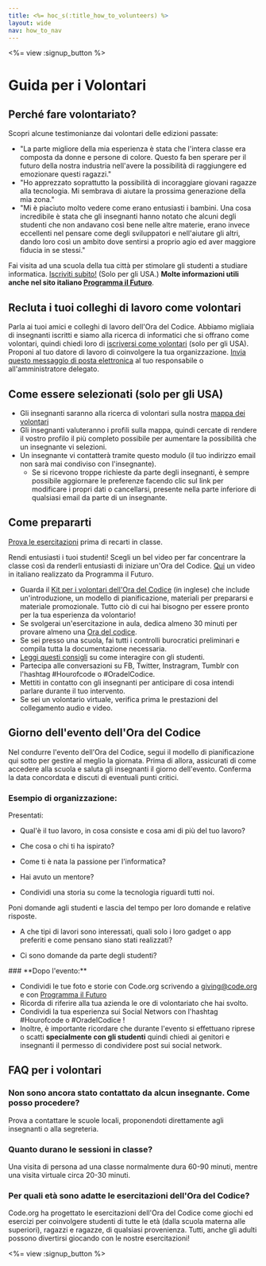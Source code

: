 ```yaml
---
title: <%= hoc_s(:title_how_to_volunteers) %>
layout: wide
nav: how_to_nav
---
```

<%= view :signup_button %>

# Guida per i Volontari

## Perché fare volontariato?

Scopri alcune testimonianze dai volontari delle edizioni passate:

- "La parte migliore della mia esperienza è stata che l'intera classe era composta da donne e persone di colore. Questo fa ben sperare per il futuro della nostra industria nell'avere la possibilità di raggiungere ed emozionare questi ragazzi."
- "Ho apprezzato soprattutto la possibilità di incoraggiare giovani ragazze alla tecnologia. Mi sembrava di aiutare la prossima generazione della mia zona."
- "Mi è piaciuto molto vedere come erano entusiasti i bambini. Una cosa incredibile è stata che gli insegnanti hanno notato che alcuni degli studenti che non andavano così bene nelle altre materie, erano invece eccellenti nel pensare come degli sviluppatori e nell'aiutare gli altri, dando loro così un ambito dove sentirsi a proprio agio ed aver maggiore fiducia in se stessi."

Fai visita ad una scuola della tua città per stimolare gli studenti a studiare informatica. [Iscriviti subito!](https://code.org/volunteer/engineer) (Solo per gli USA.) **Molte informazioni utili anche nel sito italiano <a href="https://www.programmailfuturo.it/come/ora-del-codice/introduzione" target="_blank">Programma il Futuro</a>**.

## Recluta i tuoi colleghi di lavoro come volontari

Parla ai tuoi amici e colleghi di lavoro dell'Ora del Codice. Abbiamo migliaia di insegnanti iscritti e siamo alla ricerca di informatici che si offrano come volontari, quindi chiedi loro di [ iscriversi come volontari](https://code.org/volunteer) (solo per gli USA). Proponi al tuo datore di lavoro di coinvolgere la tua organizzazione. [Invia questo messaggio di posta elettronica](https://hourofcode.com/promote/resources#email) al tuo responsabile o all'amministratore delegato.

## Come essere selezionati (solo per gli USA)

- Gli insegnanti saranno alla ricerca di volontari sulla nostra [mappa dei volontari](/volunteer/local)
- Gli insegnanti valuteranno i profili sulla mappa, quindi cercate di rendere il vostro profilo il più completo possibile per aumentare la possibilità che un insegnante vi selezioni.
- Un insegnante vi contatterà tramite questo modulo (il tuo indirizzo email non sarà mai condiviso con l'insegnante). 
  - Se si ricevono troppe richieste da parte degli insegnanti, è sempre possibile aggiornare le preferenze facendo clic sul link per modificare i propri dati o cancellarsi, presente nella parte inferiore di qualsiasi email da parte di un insegnante. 

## Come prepararti

[Prova le esercitazioni](hourofcode.com/learn) prima di recarti in classe.

Rendi entusiasti i tuoi studenti! Scegli un bel video per far concentrare la classe così da renderli entusiasti di iniziare un'Ora del Codice. <a href="https://www.programmailfuturo.it/notizie/il-terzo-anno-del-progetto/marco-belinelli-con-programma-il-futuro" target="_blank">Qui</a> un video in italiano realizzato da Programma il Futuro.

- Guarda il [Kit per i volontari dell'Ora del Codice](/files/hoc-volunteer-toolkit.pdf) (in inglese) che include un'introduzione, un modello di pianificazione, materiali per prepararsi e materiale promozionale. Tutto ciò di cui hai bisogno per essere pronto per la tua esperienza da volontario!
- Se svolgerai un'esercitazione in aula, dedica almeno 30 minuti per provare almeno una [Ora del codice](<%= resolve_url('/learn') %>).
- Se sei presso una scuola, fai tutti i controlli burocratici preliminari e compila tutta la documentazione necessaria.
- [Leggi questi consigli](https://code.org/files/CSTT_Volunteers.pdf) su come interagire con gli studenti.
- Partecipa alle conversazioni su FB, Twitter, Instragram, Tumblr con l'hashtag #Hourofcode o #OradelCodice.
- Mettiti in contatto con gli insegnanti per anticipare di cosa intendi parlare durante il tuo intervento.
- Se sei un volontario virtuale, verifica prima le prestazioni del collegamento audio e video.

## Giorno dell'evento dell'Ora del Codice

Nel condurre l'evento dell'Ora del Codice, segui il modello di pianificazione qui sotto per gestire al meglio la giornata. Prima di allora, assicurati di come accedere alla scuola e saluta gli insegnanti il giorno dell'evento. Conferma la data concordata e discuti di eventuali punti critici.

### **Esempio di organizzazione:**

Presentati: </ul>

- Qual'è il tuo lavoro, in cosa consiste e cosa ami di più del tuo lavoro?
- Che cosa o chi ti ha ispirato?
- Come ti è nata la passione per l'informatica?
- Hai avuto un mentore?
- Condividi una storia su come la tecnologia riguardi tutti noi.</ul></td> </tr> 
  Poni domande agli studenti e lascia del tempo per loro domande e relative risposte. </ul>
  
  - A che tipi di lavori sono interessati, quali solo i loro gadget o app preferiti e come pensano siano stati realizzati? 
  - Ci sono domande da parte degli studenti?</ul></td> </tr> 
    </tbody> </table> 
    ### **Dopo l'evento:**
    
    - Condividi le tue foto e storie con Code.org scrivendo a giving@code.org e con <a href="https://www.programmailfuturo.it/aiuto/invia-comunicazione" target="_blank">Programma il Futuro</a>
    - Ricorda di riferire alla tua azienda le ore di volontariato che hai svolto.
    - Condividi la tua esperienza sui Social Networs con l'hashtag #Hourofcode o #OradelCodice ! 
    - Inoltre, è importante ricordare che durante l'evento si effettuano riprese o scatti **specialmente con gli studenti** quindi chiedi ai genitori e insegnanti il permesso di condividere post sui social network.
    ## FAQ per i volontari
    
    ### **Non sono ancora stato contattato da alcun insegnante. Come posso procedere?**
    
    Prova a contattare le scuole locali, proponendoti direttamente agli insegnanti o alla segreteria.
    
    ### **Quanto durano le sessioni in classe?**
    
    Una visita di persona ad una classe normalmente dura 60-90 minuti, mentre una visita virtuale circa 20-30 minuti.
    
    ### **Per quali età sono adatte le esercitazioni dell'Ora del Codice?**
    
    Code.org ha progettato le esercitazioni dell'Ora del Codice come giochi ed esercizi per coinvolgere studenti di tutte le età (dalla scuola materna alle superiori), ragazzi e ragazze, di qualsiasi provenienza. Tutti, anche gli adulti possono divertirsi giocando con le nostre esercitazioni!
    
    <%= view :signup_button %>

